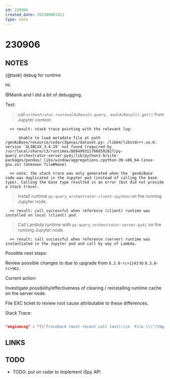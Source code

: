 ```yaml
---
id: 230906 
created_date: 202309061422
type: note
---
```


# 230906

## NOTES

{@task} debug for runtime

Hi:

@Manik and I did a bit of debugging. 

Test:

  > call `orchestrator.run(evalAiResult.query, evalAiResult).get()` from Jupyter context. 

      >> result: stack trace pointing with the relevant log:

          Unable to load metadata file at path /genAiBase/resource/code/c3genai/dataset.py: /lib64/libstdc++.so.6: version `GLIBCXX_3.4.29' not found (required by /usr/local/share/c3/runtimes/8884993117660592827/py-query_orchestrator-server-py4j/lib/python3.9/site-packages/pandas/_libs/window/aggregations.cpython-39-x86_64-linux-gnu.so) (Unknown file#None)

      >> note: the stack trace was only generated when the `genAiBase` code was duplicated in the Jupyter pod (instead of calling the base type). Calling the base type resulted in an error (but did not provide a stack trace).

  > Install runtime `py-query_orchestrator-client-ipython` on the running Jupyter node. 

      >> result: call successful when reference (client) runtime was installed on local (client) pod.

  > Call Lambda runtime with `py-query_orchestrator-server-py4j` on the running Jupyter node.

      >> result: call successful when reference (server) runtime was instantiated in the Jupyter pod and call by way of Lambda.

Possible next steps:

  Review  possible changes to due to upgrade from `8.3.0-rc+1143` to `8.3.0-rc+962`.

Current action: 

  Investigate possibility/effectiveness of clearing / reinstalling runtime cache on the server node.

  File EXC ticket to review root cause attributable to these differences.

Stack Trace: 

```json

"engineLog" : "[\"Traceback (most recent call last):\\n  File \\\"/tmp/ipykernel_1900/3002736328.py\\\", line 688, in run\\n    ensureInitialized(this)\\n  File \\\"/tmp/ipykernel_1900/3002736328.py\\\", line 108, in ensureInitialized\\n    initialize(this)\\n  File \\\"/tmp/ipykernel_1900/3002736328.py\\\", line 76, in initialize\\n    tool.initialize(forceReload)\\n  File \\\"/c3/platform/src/remote/ServerConnection.py-client.py\\\", line 350, in initialize\\n  File \\\"/c3/platform/src/remote/ServerConnection.py-client.py\\\", line 342, in _exec_method_common\\n  File \\\"/c3/platform/src/remote/ServerConnection.py-client.py\\\", line 474, in _exec_remote_method\\n  File \\\"/c3/platform/src/remote/ServerConnection.py-client.py\\\", line 379, in _parse_response\\nRuntimeError: Error invoking Python method Genai.EvalMetricsQueryTool#initialize executing in runtime py-query_orchestrator on server using py4j: AttributeError: Error accessing attribute 'initialize' on instance of type 'Genai.EvalMetricsQueryTool':\\n<class 'RuntimeError'>: Unable to load metadata file at path /genAiBase/resource/code/c3genai/c3_eval_agent/tools/create_eval_metrics.py: Unable to load metadata file at path /genAiBase/resource/code/c3genai/c3_eval_agent/tools/choose_metrics.py: Unable to load metadata file at path /genAiBase/resource/code/c3genai/c3_eval_agent/tools/load_type_documentation_vectorstore.py: Unable to load metadata file at path /genAiBase/resource/code/c3genai/dataset.py: /lib64/libstdc++.so.6: version `GLIBCXX_3.4.29' not found (required by /usr/local/share/c3/runtimes/8884993117660592827/py-query_orchestrator-server-py4j/lib/python3.9/site-packages/pandas/_libs/window/aggregations.cpython-39-x86_64-linux-gnu.so) (Unknown file#None)\\n    File \\\"/platform/src/remote/ServerConnection.py\\\", line 1303, in valueGetattrFunc\\n\\n    File \\\"/platform/src/remote/ServerConnection.py-server.py\\\", line 851, in wrap_and_call\\n\\n    File \\\"/platform/src/remote/ServerConnection.py-server.py\\\", line 863, in wrapCallAndCatch\\n\\nError calling /api/8/Genai.EvalMetricsQueryTool/initialize with [{\\\"type\\\":\\\"Genai.EvalMetricsQueryTool\\\",\\\"meta\\\":{\\\"type\\\":\\\"Meta\\\",\\\"deserSource\\\":\\\"meta://genAiBase/metadata/Genai.EvalMetricsQueryTool/default.json\\\"},\\\"id\\\":\\\"EvalMetricsQueryTool_default\\\"},false]\\n\", \"Traceback (most recent call last):\\n  File \\\"/tmp/ipykernel_1900/3002736328.py\\\", line 688, in run\\n    ensureInitialized(this)\\n  File \\\"/tmp/ipykernel_1900/3002736328.py\\\", line 108, in ensureInitialized\\n    initialize(this)\\n  File \\\"/tmp/ipykernel_1900/3002736328.py\\\", line 76, in initialize\\n    tool.initialize(forceReload)\\n  File \\\"/c3/platform/src/remote/ServerConnection.py-client.py\\\", line 350, in initialize\\n  File \\\"/c3/platform/src/remote/ServerConnection.py-client.py\\\", line 342, in _exec_method_common\\n  File \\\"/c3/platform/src/remote/ServerConnection.py-client.py\\\", line 474, in _exec_remote_method\\n  File \\\"/c3/platform/src/remote/ServerConnection.py-client.py\\\", line 379, in _parse_response\\nRuntimeError: Error invoking Python method Genai.EvalMetricsQueryTool#initialize executing in runtime py-query_orchestrator on server using py4j: AttributeError: Error accessing attribute 'initialize' on instance of type 'Genai.EvalMetricsQueryTool':\\n<class 'RuntimeError'>: Unable to load metadata file at path /genAiBase/resource/code/c3genai/c3_eval_agent/tools/create_eval_metrics.py: Unable to load metadata file at path /genAiBase/resource/code/c3genai/c3_eval_agent/tools/choose_metrics.py: Unable to load metadata file at path /genAiBase/resource/code/c3genai/c3_eval_agent/tools/load_type_documentation_vectorstore.py: Unable to load metadata file at path /genAiBase/resource/code/c3genai/dataset.py: /lib64/libstdc++.so.6: version `GLIBCXX_3.4.29' not found (required by /usr/local/share/c3/runtimes/8884993117660592827/py-query_orchestrator-server-py4j/lib/python3.9/site-packages/pandas/_libs/window/aggregations.cpython-39-x86_64-linux-gnu.so) (Unknown file#None)\\n    File \\\"/platform/src/remote/ServerConnection.py\\\", line 1303, in valueGetattrFunc\\n\\n    File \\\"/platform/src/remote/ServerConnection.py-server.py\\\", line 851, in wrap_and_call\\n\\n    File \\\"/platform/src/remote/ServerConnection.py-server.py\\\", line 863, in wrapCallAndCatch\\n\\nError calling /api/8/Genai.EvalMetricsQueryTool/initialize with [{\\\"type\\\":\\\"Genai.EvalMetricsQueryTool\\\",\\\"meta\\\":{\\\"type\\\":\\\"Meta\\\",\\\"deserSource\\\":\\\"meta://genAiBase/metadata/Genai.EvalMetricsQueryTool/default.json\\\"},\\\"id\\\":\\\"EvalMetricsQueryTool_default\\\"},false]\\n\"]",

```

## LINKS

## TODO

- TODO: put on radar to implement iSpy API
